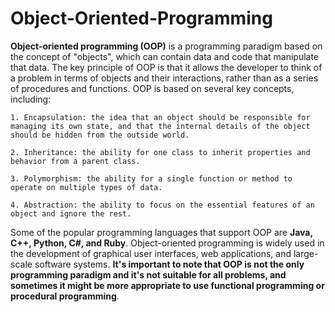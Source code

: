 # Object-Oriented-Programming
**Object-oriented programming (OOP)** is a programming paradigm based on the concept of "objects", which can contain data and code that manipulate that data. The key principle of OOP is that it allows the developer to think of a problem in terms of objects and their interactions, rather than as a series of procedures and functions.
OOP is based on several key concepts, including:

    1. Encapsulation: the idea that an object should be responsible for managing its own state, and that the internal details of the object should be hidden from the outside world.

    2. Inheritance: the ability for one class to inherit properties and behavior from a parent class.

    3. Polymorphism: the ability for a single function or method to operate on multiple types of data.

    4. Abstraction: the ability to focus on the essential features of an object and ignore the rest.

Some of the popular programming languages that support OOP are **Java, C++, Python, C#, and Ruby**. Object-oriented programming is widely used in the development of graphical user interfaces, web applications, and large-scale software systems.
**It's important to note that OOP is not the only programming paradigm and it's not suitable for all problems, and sometimes it might be more appropriate to use functional programming or procedural programming**.
